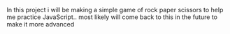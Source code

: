 In this project i will be making a simple game of rock paper scissors to help me practice JavaScript.. most likely will come back to this in the future to make it more advanced 